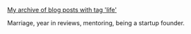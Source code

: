 [My archive of blog posts with tag 'life'](http://levibostian.com/blog/tag/life/)

Marriage, year in reviews, mentoring, being a startup founder.
